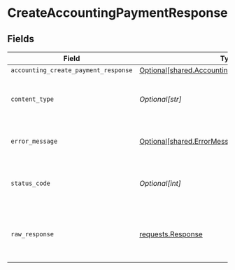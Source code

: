 # CreateAccountingPaymentResponse


## Fields

| Field                                                                                                          | Type                                                                                                           | Required                                                                                                       | Description                                                                                                    |
| -------------------------------------------------------------------------------------------------------------- | -------------------------------------------------------------------------------------------------------------- | -------------------------------------------------------------------------------------------------------------- | -------------------------------------------------------------------------------------------------------------- |
| `accounting_create_payment_response`                                                                           | [Optional[shared.AccountingCreatePaymentResponse]](undefined/models/shared/accountingcreatepaymentresponse.md) | :heavy_minus_sign:                                                                                             | Success                                                                                                        |
| `content_type`                                                                                                 | *Optional[str]*                                                                                                | :heavy_check_mark:                                                                                             | HTTP response content type for this operation                                                                  |
| `error_message`                                                                                                | [Optional[shared.ErrorMessage]](undefined/models/shared/errormessage.md)                                       | :heavy_minus_sign:                                                                                             | The request made is not valid.                                                                                 |
| `status_code`                                                                                                  | *Optional[int]*                                                                                                | :heavy_check_mark:                                                                                             | HTTP response status code for this operation                                                                   |
| `raw_response`                                                                                                 | [requests.Response](https://requests.readthedocs.io/en/latest/api/#requests.Response)                          | :heavy_minus_sign:                                                                                             | Raw HTTP response; suitable for custom response parsing                                                        |